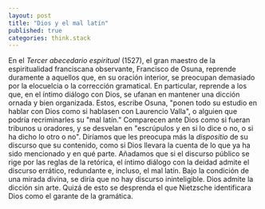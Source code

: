 ```yaml
---
layout: post
title: "Dios y el mal latín"
published: true
categories: think.stack
---
```


En el *Tercer abecedario espiritual* (1527), el gran  maestro de la espiritualidad franciscana  observante, Francisco de Osuna, reprende duramente a aquellos que, en su oración interior, se preocupan demasiado por la elocuelcia o la corrección gramatical. En particular, reprende a los que, en el íntimo diálogo con Dios, se ufanan en mantener una dicción ornada y bien organizada. Estos, escribe Osuna, "ponen todo su estudio en hablar con Dios como si hablasen con Laurencio Valla", o alguien que podría recriminarles su "mal latín." Comparecen ante Dios como si fueran tribunos u oradores, y se desvelan en "escrúpulos y en si lo dice o no, o si ha dicho lo otro o no". Diríamos que les preocupa más la *dispositio* de su discurso que su contenido, como si Dios llevara la cuenta de lo que ya ha sido mencionado y en qué parte. Añadamos que si el discurso público se rige por las reglas de la retórica, el íntimo diálogo con la deidad admite el discurso errático, redundante e, incluso, el mal latín. Bajo la condición de una mirada divina, se diría que no hay discurso ininteligible. Dios admite la dicción sin arte. Quizá de esto se desprenda el que Nietzsche identificara Dios como el garante de la gramática.







